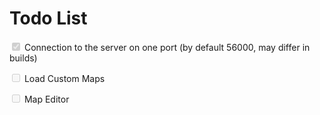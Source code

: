 # Todo List

<input type="checkbox" disabled checked /> Connection to the server on one port (by default 56000, may differ in builds)

<input type="checkbox" disabled/> Load Custom Maps

<input type="checkbox" disabled/>
Map Editor